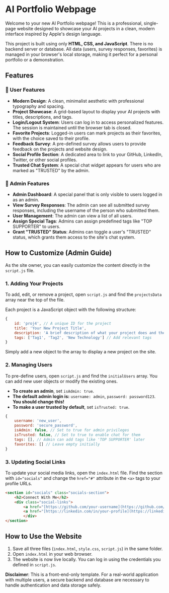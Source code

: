 # AI Portfolio Webpage

Welcome to your new AI Portfolio webpage! This is a professional, single-page website designed to showcase your AI projects in a clean, modern interface inspired by Apple's design language.

This project is built using only **HTML, CSS, and JavaScript**. There is no backend server or database. All data (users, survey responses, favorites) is managed in your browser's local storage, making it perfect for a personal portfolio or a demonstration.

## Features

### 👤 User Features
* **Modern Design**: A clean, minimalist aesthetic with professional typography and spacing.
* **Project Showcase**: A grid-based layout to display your AI projects with titles, descriptions, and tags.
* **Login/Logout System**: Users can log in to access personalized features. The session is maintained until the browser tab is closed.
* **Favorite Projects**: Logged-in users can mark projects as their favorites, with the choice saved to their profile.
* **Feedback Survey**: A pre-defined survey allows users to provide feedback on the projects and website design.
* **Social Profile Section**: A dedicated area to link to your GitHub, LinkedIn, Twitter, or other social profiles.
* **Trusted Chat System**: A special chat widget appears for users who are marked as "TRUSTED" by the admin.

### 👑 Admin Features
* **Admin Dashboard**: A special panel that is only visible to users logged in as an admin.
* **View Survey Responses**: The admin can see all submitted survey responses, including the username of the person who submitted them.
* **User Management**: The admin can view a list of all users.
* **Assign Special Tags**: Admins can assign predefined tags like "TOP SUPPORTER" to users.
* **Grant "TRUSTED" Status**: Admins can toggle a user's "TRUSTED" status, which grants them access to the site's chat system.

## How to Customize (Admin Guide)

As the site owner, you can easily customize the content directly in the `script.js` file.

### 1. Adding Your Projects

To add, edit, or remove a project, open `script.js` and find the `projectsData` array near the top of the file.

Each project is a JavaScript object with the following structure:
```javascript
{
    id: 'proj4', // A unique ID for the project
    title: 'Your New Project Title',
    description: 'A brief description of what your project does and the technology used.',
    tags: ['Tag1', 'Tag2', 'New Technology'] // Add relevant tags
}
```
Simply add a new object to the array to display a new project on the site.

### 2. Managing Users

To pre-define users, open `script.js` and find the `initialUsers` array. You can add new user objects or modify the existing ones.

* **To create an admin**, set `isAdmin: true`.
* **The default admin login is:** `username: admin`, `password: password123`. **You should change this!**
* **To make a user trusted by default**, set `isTrusted: true`.

```javascript
{
    username: 'new_user',
    password: 'secure_password',
    isAdmin: false, // Set to true for admin privileges
    isTrusted: false, // Set to true to enable chat for them
    tags: [], // Admin can add tags like 'TOP SUPPORTER' later
    favorites: [] // Leave empty initially
}
```

### 3. Updating Social Links

To update your social media links, open the `index.html` file. Find the section with `id="socials"` and change the `href="#"` attribute in the `<a>` tags to your profile URLs.

```html
<section id="socials" class="socials-section">
    <h2>Connect With Me</h2>
    <div class="social-links">
        <a href="[https://github.com/your-username](https://github.com/your-username)" target="_blank"><i class="fab fa-github"></i> GitHub</a>
        <a href="[https://linkedin.com/in/your-profile](https://linkedin.com/in/your-profile)" target="_blank"><i class="fab fa-linkedin"></i> LinkedIn</a>
        </div>
</section>
```

## How to Use the Website

1.  Save all three files (`index.html`, `style.css`, `script.js`) in the same folder.
2.  Open `index.html` in your web browser.
3.  The website is now live locally. You can log in using the credentials you defined in `script.js`.

**Disclaimer**: This is a front-end-only template. For a real-world application with multiple users, a secure backend and database are necessary to handle authentication and data storage safely.
